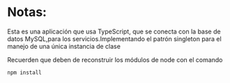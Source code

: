 # Notas:


Esta es una aplicación que usa TypeScript, que se conecta con la base de datos MySQL,para los servicios.Implementando el patrón singleton para el manejo de una única instancia de clase


Recuerden que deben de reconstruir los módulos de node con el comando

```
npm install
```
